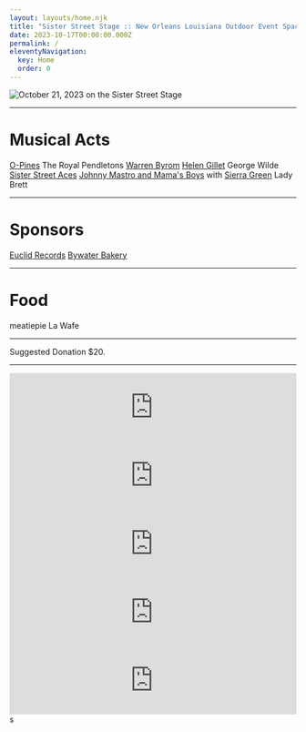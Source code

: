 ```yaml
---
layout: layouts/home.njk
title: "Sister Street Stage :: New Orleans Louisiana Outdoor Event Space"
date: 2023-10-17T00:00:00.000Z
permalink: /
eleventyNavigation:
  key: Home
  order: 0
---
```


![October 21, 2023 on the Sister Street Stage](/static/img/Sister-Street-Fest-2023.webp)

---

# Musical Acts

[O-Pines](https://www.facebook.com/p/The-O-Pines-100063849859796/)
The Royal Pendletons
[Warren Byrom](https://warrenbyrom.bandcamp.com/)
[Helen Gillet](https://www.helengillet.com/)
George Wilde
[Sister Street Aces](https://www.instagram.com/sisterstreetaces)
[Johnny Mastro and Mama's Boys](https://www.johnnymastro.com/) with [Sierra Green](https://sierragreen.net/)
Lady Brett

---

# Sponsors

[Euclid Records](https://euclidrecordsneworleans.com/)
[Bywater Bakery](https://www.bywaterbakery.com/)

---

# Food
meatiepie
La Wafe

---

Suggested Donation $20.

---

<iframe style="border: 0; width: 100%; height: 120px;" src="https://bandcamp.com/EmbeddedPlayer/album=1080636166/size=large/bgcol=ffffff/linkcol=de270f/tracklist=false/artwork=small/track=1804065728/transparent=true/" seamless><a href="https://gonerrecords.bandcamp.com/album/the-sore-losers-original-soundtrack">The Sore Losers (Original Soundtrack) by Various Artists</a></iframe>

<iframe style="border: 0; width: 100%; height: 120px;" src="https://bandcamp.com/EmbeddedPlayer/album=3973158043/size=large/bgcol=ffffff/linkcol=de270f/tracklist=false/artwork=small/transparent=true/" seamless><a href="https://warrenbyrom.bandcamp.com/album/dreaming-the-sun">Dreaming the Sun by Warren Byrom</a></iframe>

<iframe style="border: 0; width: 100%; height: 120px;" src="https://bandcamp.com/EmbeddedPlayer/album=4007493750/size=large/bgcol=ffffff/linkcol=de270f/tracklist=false/artwork=small/transparent=true/" seamless><a href="https://helengillet.bandcamp.com/album/rebelle">ReBelle by Helen Gillet</a></iframe>

<iframe style="border: 0; width: 100%; height: 120px;" src="https://bandcamp.com/EmbeddedPlayer/album=2508270384/size=large/bgcol=ffffff/linkcol=de270f/tracklist=false/artwork=small/transparent=true/" seamless><a href="https://continentalrecordservices.bandcamp.com/album/elmore-james-for-president">Elmore James For President by Johnny Mastro &amp; Mama&#39;s Boys (Febr. 26)</a></iframe>

<iframe style="border: 0; width: 100%; height: 120px;" src="https://bandcamp.com/EmbeddedPlayer/album=1459083212/size=large/bgcol=ffffff/linkcol=de270f/tracklist=false/artwork=small/transparent=true/" seamless><a href="https://sierragreen.bandcamp.com/album/sierra-green-and-the-soul-machine-s-t">Sierra Green and The Soul Machine S/T by Sierra Green</a></iframe>s